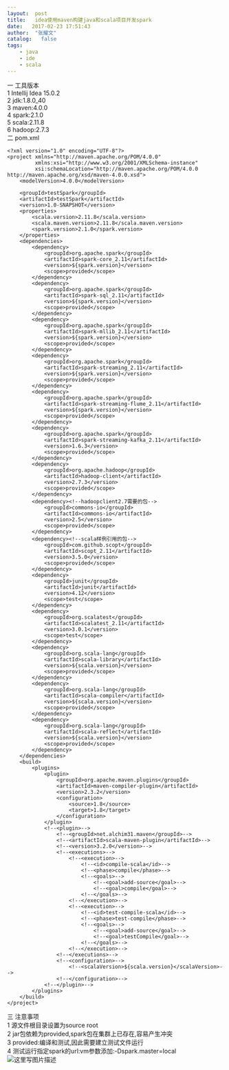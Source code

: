 ```yaml
---
layout:  post
title:   idea使用maven构建java和scala项目开发spark
date:   2017-02-23 17:51:43
author:  "张耀文"
catalog:   false
tags:
    - java
    - ide
    - scala
---
```

一 工具版本  
1 Intellij Idea 15.0.2  
2 jdk:1.8.0_40  
3 maven:4.0.0  
4 spark:2.1.0  
5 scala:2.11.8  
6 hadoop:2.7.3  
二 pom.xml

    
    
    <?xml version="1.0" encoding="UTF-8"?>
    <project xmlns="http://maven.apache.org/POM/4.0.0"
             xmlns:xsi="http://www.w3.org/2001/XMLSchema-instance"
             xsi:schemaLocation="http://maven.apache.org/POM/4.0.0 http://maven.apache.org/xsd/maven-4.0.0.xsd">
        <modelVersion>4.0.0</modelVersion>
    
        <groupId>testSpark</groupId>
        <artifactId>testSpark</artifactId>
        <version>1.0-SNAPSHOT</version>
        <properties>
            <scala.version>2.11.8</scala.version>
            <scala.maven.version>2.11.8</scala.maven.version>
            <spark.version>2.1.0</spark.version>
        </properties>
        <dependencies>
            <dependency>
                <groupId>org.apache.spark</groupId>
                <artifactId>spark-core_2.11</artifactId>
                <version>${spark.version}</version>
                <scope>provided</scope>
            </dependency>
            <dependency>
                <groupId>org.apache.spark</groupId>
                <artifactId>spark-sql_2.11</artifactId>
                <version>${spark.version}</version>
                <scope>provided</scope>
            </dependency>
            <dependency>
                <groupId>org.apache.spark</groupId>
                <artifactId>spark-mllib_2.11</artifactId>
                <version>${spark.version}</version>
                <scope>provided</scope>
            </dependency>
            <dependency>
                <groupId>org.apache.spark</groupId>
                <artifactId>spark-streaming_2.11</artifactId>
                <version>${spark.version}</version>
                <scope>provided</scope>
            </dependency>
            <dependency>
                <groupId>org.apache.spark</groupId>
                <artifactId>spark-streaming-flume_2.11</artifactId>
                <version>${spark.version}</version>
                <scope>provided</scope>
            </dependency>
            <dependency>
                <groupId>org.apache.spark</groupId>
                <artifactId>spark-streaming-kafka_2.11</artifactId>
                <version>1.6.3</version>
                <scope>provided</scope>
            </dependency>
            <dependency>
                <groupId>org.apache.hadoop</groupId>
                <artifactId>hadoop-client</artifactId>
                <version>2.7.3</version>
                <scope>provided</scope>
            </dependency>
            <dependency><!--hadoopclient2.7需要的包-->
                <groupId>commons-io</groupId>
                <artifactId>commons-io</artifactId>
                <version>2.5</version>
                <scope>provided</scope>
            </dependency>
            <dependency><!--scala样例引用的包-->
                <groupId>com.github.scopt</groupId>
                <artifactId>scopt_2.11</artifactId>
                <version>3.5.0</version>
                <scope>provided</scope>
            </dependency>
            <dependency>
                <groupId>junit</groupId>
                <artifactId>junit</artifactId>
                <version>4.12</version>
                <scope>test</scope>
            </dependency>
            <dependency>
                <groupId>org.scalatest</groupId>
                <artifactId>scalatest_2.11</artifactId>
                <version>3.0.1</version>
                <scope>test</scope>
            </dependency>
            <dependency>
                <groupId>org.scala-lang</groupId>
                <artifactId>scala-library</artifactId>
                <version>${scala.version}</version>
                <scope>provided</scope>
            </dependency>
            <dependency>
                <groupId>org.scala-lang</groupId>
                <artifactId>scala-compiler</artifactId>
                <version>${scala.version}</version>
                <scope>provided</scope>
            </dependency>
            <dependency>
                <groupId>org.scala-lang</groupId>
                <artifactId>scala-reflect</artifactId>
                <version>${scala.version}</version>
                <scope>provided</scope>
            </dependency>
        </dependencies>
        <build>
            <plugins>
                <plugin>
                    <groupId>org.apache.maven.plugins</groupId>
                    <artifactId>maven-compiler-plugin</artifactId>
                    <version>2.3.2</version>
                    <configuration>
                        <source>1.8</source>
                        <target>1.8</target>
                    </configuration>
                </plugin>
                <!--<plugin>-->
                    <!--<groupId>net.alchim31.maven</groupId>-->
                    <!--<artifactId>scala-maven-plugin</artifactId>-->
                    <!--<version>3.2.0</version>-->
                    <!--<executions>-->
                        <!--<execution>-->
                            <!--<id>compile-scala</id>-->
                            <!--<phase>compile</phase>-->
                            <!--<goals>-->
                                <!--<goal>add-source</goal>-->
                                <!--<goal>compile</goal>-->
                            <!--</goals>-->
                        <!--</execution>-->
                        <!--<execution>-->
                            <!--<id>test-compile-scala</id>-->
                            <!--<phase>test-compile</phase>-->
                            <!--<goals>-->
                                <!--<goal>add-source</goal>-->
                                <!--<goal>testCompile</goal>-->
                            <!--</goals>-->
                        <!--</execution>-->
                    <!--</executions>-->
                    <!--<configuration>-->
                        <!--<scalaVersion>${scala.version}</scalaVersion>-->
                    <!--</configuration>-->
                <!--</plugin>-->
            </plugins>
        </build>
    </project>

三 注意事项  
1 源文件根目录设置为source root  
2 jar包依赖为provided,spark包在集群上已存在,容易产生冲突  
3 provided:编译和测试,因此需要建立测试文件运行  
4 测试运行指定spark的url:vm参数添加:-Dspark.master=local  
![这里写图片描述](http://img-blog.csdn.net/20170223174544043?watermark/2/text/aHR0cDovL2Jsb2cuY3Nkbi5uZXQvenl3MTk4NzEwMDc=/font/5a6L5L2T/fontsize/400/fill/I0JBQkFCMA==/dissolve/70/gravity/SouthEast)

